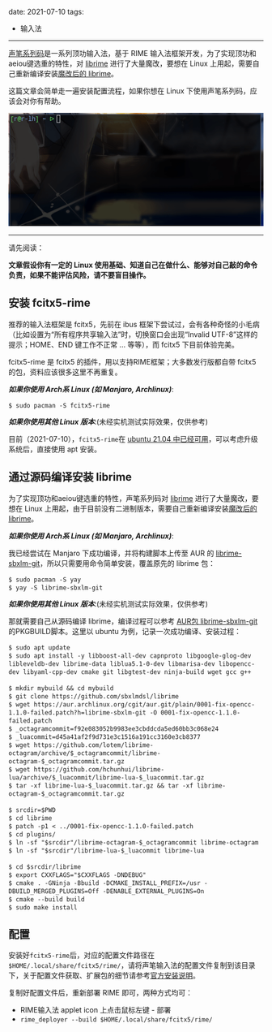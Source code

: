 date: 2021-07-10
tags: 

- 输入法

---

[声笔系列码](http://sbxlm.github.io/)是一系列顶功输入法，基于 RIME 输入法框架开发，为了实现顶功和aeiou键选重的特性，对 [librime](https://github.com/rime/librime) 进行了大量魔改，要想在 Linux 上用起，需要自己重新编译安装[魔改后的 librime](https://github.com/sbxlmdsl/librime)。

这篇文章会简单走一遍安装配置流程，如果你想在 Linux 下使用声笔系列码，应该会对你有帮助。

![img](_assets/Linux下使用声笔系列码/show.gif)

<!--more-->

---



请先阅读：

**文章假设你有一定的 Linux 使用基础、知道自己在做什么、能够对自己敲的命令负责，如果不能评估风险，请不要盲目操作。**



## 安装 fcitx5-rime

推荐的输入法框架是 fcitx5，先前在 ibus 框架下尝试过，会有各种奇怪的小毛病（比如设置为“所有程序共享输入法”时，切换窗口会出现“Invalid UTF-8”这样的提示；HOME、END 键工作不正常 ... 等等），而 fcitx5 下目前体验完美。

fcitx5-rime 是 fcitx5 的插件，用以支持RIME框架；大多数发行版都自带 fcitx5 的包，资料应该很多这里不再重复。

***如果你使用 Arch系 Linux (如 Manjaro, Archlinux)***:

```
$ sudo pacman -S fcitx5-rime
```

***如果你使用其他 Linux 版本***:(未经实机测试实际效果，仅供参考)

目前（2021-07-10），`fcitx5-rime`在 [ubuntu 21.04 中已经可用](https://packages.ubuntu.com/hirsute/fcitx5-rime)，可以考虑升级系统后，直接使用 apt 安装。

## 通过源码编译安装 librime

为了实现顶功和aeiou键选重的特性，声笔系列码对 [librime](https://github.com/rime/librime) 进行了大量魔改，要想在 Linux 上用起，由于目前没有二进制版本，需要自己重新编译安装[魔改后的 librime](https://github.com/sbxlmdsl/librime)。

***如果你使用 Arch系 Linux (如 Manjaro, Archlinux)***:

我已经尝试在 Manjaro 下成功编译，并将构建脚本上传至 AUR 的 [librime-sbxlm-git](https://aur.archlinux.org/packages/librime-sbxlm-git/)，所以只需要用命令简单安装，覆盖原先的 librime 包：

```
$ sudo pacman -S yay
$ yay -S librime-sbxlm-git
```

***如果你使用其他 Linux 版本***:(未经实机测试实际效果，仅供参考)

那就需要自己从源码编译 librime，编译过程可以参考 [AUR包 librime-sbxlm-git](https://aur.archlinux.org/cgit/aur.git/tree/PKGBUILD?h=librime-sbxlm-git)的PKGBUILD脚本。这里以 ubuntu 为例，记录一次成功编译、安装过程：

```
$ sudo apt update
$ sudo apt install -y libboost-all-dev capnproto libgoogle-glog-dev libleveldb-dev librime-data liblua5.1-0-dev libmarisa-dev libopencc-dev libyaml-cpp-dev cmake git libgtest-dev ninja-build wget gcc g++

$ mkdir mybuild && cd mybuild
$ git clone https://github.com/sbxlmdsl/librime
$ wget https://aur.archlinux.org/cgit/aur.git/plain/0001-fix-opencc-1.1.0-failed.patch?h=librime-sbxlm-git -O 0001-fix-opencc-1.1.0-failed.patch
$ _octagramcommit=f92e083052b9983ee3cbddcda5ed60bb3c068e24
$ _luacommit=d45a41af2f9d731e3c1516a191cc3160e3cb8377
$ wget https://github.com/lotem/librime-octagram/archive/$_octagramcommit/librime-octagram-$_octagramcommit.tar.gz
$ wget https://github.com/hchunhui/librime-lua/archive/$_luacommit/librime-lua-$_luacommit.tar.gz
$ tar -xf librime-lua-$_luacommit.tar.gz && tar -xf librime-octagram-$_octagramcommit.tar.gz

$ srcdir=$PWD
$ cd librime
$ patch -p1 < ../0001-fix-opencc-1.1.0-failed.patch
$ cd plugins/
$ ln -sf "$srcdir"/librime-octagram-$_octagramcommit librime-octagram
$ ln -sf "$srcdir"/librime-lua-$_luacommit librime-lua

$ cd $srcdir/librime
$ export CXXFLAGS="$CXXFLAGS -DNDEBUG"
$ cmake . -GNinja -Bbuild -DCMAKE_INSTALL_PREFIX=/usr -DBUILD_MERGED_PLUGINS=Off -DENABLE_EXTERNAL_PLUGINS=On
$ cmake --build build
$ sudo make install
```

## 

## 配置

安装好`fcitx5-rime`后，对应的配置文件路径在`$HOME/.local/share/fcitx5/rime/`，请将声笔输入法的配置文件复制到该目录下，关于配置文件获取、扩展包的细节请参考[官方安装说明](https://sbxlm.gitee.io/vzpz/)。

复制好配置文件后，重新部署 RIME 即可，两种方式均可：

- RIME输入法 applet icon 上点击鼠标左键 - 部署
- `rime_deployer --build $HOME/.local/share/fcitx5/rime/`

